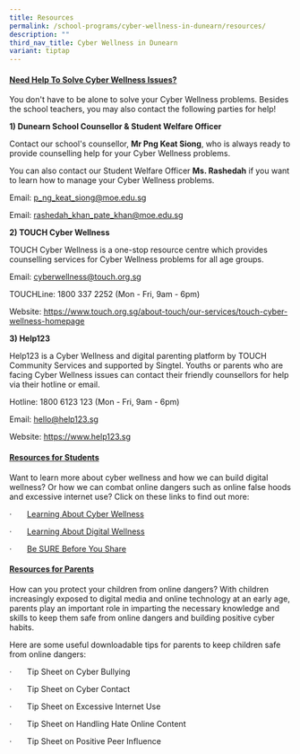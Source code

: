 ```yaml
---
title: Resources
permalink: /school-programs/cyber-wellness-in-dunearn/resources/
description: ""
third_nav_title: Cyber Wellness in Dunearn
variant: tiptap
---
```

<h4><strong><u>Need Help To Solve Cyber Wellness Issues?</u></strong></h4>
<p>You don't have to be alone to solve your Cyber Wellness problems. Besides
the school teachers, you may also contact the following parties for help!</p>
<p><strong>1) Dunearn School Counsellor &amp; Student Welfare Officer</strong>
</p>
<p>Contact our school's counsellor, <strong>Mr Png Keat Siong</strong>, who
is always ready to provide counselling help for your Cyber Wellness problems.</p>
<p>You can also contact our Student Welfare Officer <strong>Ms. Rashedah</strong> if
you want to learn how to manage your Cyber Wellness problems.</p>
<p>Email:&nbsp;<a href="mailto:p_ng_keat_siong@moe.edu.sg" rel="noopener noreferrer nofollow" target="_blank">p_ng_keat_siong@moe.edu.sg</a>
</p>
<p>Email: <a href="mailto:rashedah_khan_pate_khan@moe.edu.sg" rel="noopener noreferrer nofollow" target="_blank">rashedah_khan_pate_khan@moe.edu.sg</a>
</p>
<p><strong>2) TOUCH Cyber Wellness</strong>
</p>
<p>TOUCH Cyber Wellness is a one-stop resource centre which provides counselling
services for Cyber Wellness problems for all age groups.</p>
<p>Email:&nbsp;<a href="mailto:cyberwellness@touch.org.sg" rel="noopener noreferrer nofollow" target="_blank">cyberwellness@touch.org.sg</a>
</p>
<p>TOUCHLine: 1800 337 2252 (Mon - Fri, 9am - 6pm)</p>
<p>Website:&nbsp;<a href="https://www.touch.org.sg/about-touch/our-services/touch-cyber-wellness-homepage" rel="noopener noreferrer nofollow" target="_blank">https://www.touch.org.sg/about-touch/our-services/touch-cyber-wellness-homepage</a>
</p>
<p><strong>3) Help123</strong>
</p>
<p>Help123 is a Cyber Wellness and digital parenting platform by TOUCH Community
Services and supported by Singtel. Youths or parents who are facing Cyber
Wellness&nbsp;issues can contact their friendly counsellors for help via
their hotline or email.</p>
<p>Hotline: 1800 6123 123&nbsp;(Mon - Fri, 9am - 6pm)</p>
<p>Email: <a href="mailto:hello@help123.sg" rel="noopener noreferrer nofollow" target="_blank">hello@help123.sg</a>
</p>
<p>Website:&nbsp;<a href="hello@help123.sg" rel="noopener noreferrer nofollow" target="_blank">https://www.help123.sg</a>
</p>
<h4><strong><u>Resources for Students</u></strong></h4>
<p>Want to learn more about cyber wellness and how we can build digital wellness?
Or how we can combat online dangers such as online false hoods and excessive
internet use? Click on these links to find out more:</p>
<p>·&nbsp;&nbsp;&nbsp;&nbsp;&nbsp;&nbsp; <a href="https://www.healthhub.sg/programmes/mindsg/caring-for-ourselves/learning-about-cyber-wellness-teens#home" rel="noopener noreferrer nofollow" target="_blank">Learning About Cyber Wellness</a>
</p>
<p>·&nbsp;&nbsp;&nbsp;&nbsp;&nbsp;&nbsp; <a href="https://www.imda.gov.sg/digitalforlife/digitalwellness" rel="noopener noreferrer nofollow" target="_blank">Learning About Digital Wellness</a>
</p>
<p>·&nbsp;&nbsp;&nbsp;&nbsp;&nbsp;&nbsp; <a href="https://www.nlb.gov.sg/main/site/sure-elevated" rel="noopener noreferrer nofollow" target="_blank">Be SURE Before You Share</a>
</p>
<h4><strong><u>Resources for Parents</u></strong></h4>
<p>How can you protect your children from online dangers? With children increasingly
exposed to digital media and online technology at an early age, parents
play an important role in imparting the necessary knowledge and skills
to keep them safe from online dangers and building positive cyber habits.</p>
<p>Here are some useful downloadable tips for parents to keep children safe
from online dangers:</p>
<p>·&nbsp;&nbsp;&nbsp;&nbsp;&nbsp;&nbsp; <a rel="noopener noreferrer nofollow" target="_blank">Tip Sheet on Cyber Bullying</a>
</p>
<p>·&nbsp;&nbsp;&nbsp;&nbsp;&nbsp;&nbsp; <a rel="noopener noreferrer nofollow" target="_blank">Tip Sheet on Cyber Contact</a>
</p>
<p>·&nbsp;&nbsp;&nbsp;&nbsp;&nbsp;&nbsp; <a rel="noopener noreferrer nofollow" target="_blank">Tip Sheet on Excessive Internet Use</a>
</p>
<p>·&nbsp;&nbsp;&nbsp;&nbsp;&nbsp;&nbsp; <a rel="noopener noreferrer nofollow" target="_blank">Tip Sheet on Handling Hate Online Content</a>
</p>
<p>·&nbsp;&nbsp;&nbsp;&nbsp;&nbsp;&nbsp; <a rel="noopener noreferrer nofollow" target="_blank">Tip Sheet on Positive Peer Influence</a>
</p>
<p></p>